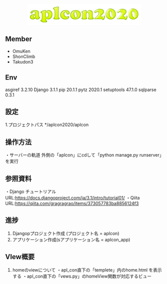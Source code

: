 <div align="center">
<img src="./icon.png" title="ICON">
</div>

## Member
* OmuKen
* ShonClimb
* Takudon3

## Env
asgiref    3.2.10
Django     3.1.1
pip        20.1.1
pytz       2020.1
setuptools 47.1.0
sqlparse   0.3.1

## 設定
1.プロジェクトパス 
    */aplcon2020/aplcon

## 操作方法
・サーバーの軌道
外側の「aplcon」にcdして「python manage.py runserver」を実行

## 参照資料
・Django チュートリアル 
URL:https://docs.djangoproject.com/ja/3.1/intro/tutorial01/
・Qiita
URL:https://qiita.com/gragragrao/items/373057783ba8856124f3

## 進捗
1. Djangopプロジェクト作成 (プロジェクト名 = aplcon)
2. アプリケーション作成(sアプリケーション名 = aplcon_app)

## VIew概要
1. homeのviewについて
・apl_con直下の「templete」内のhome.html を表示する
・apl_con直下の「vews.py」のhomeView関数が対応するビュー
